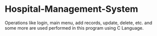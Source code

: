 # Hospital-Management-System
Operations like login, main menu, add records, update, delete, etc. and some more are used performed in this program using C Language. 
